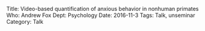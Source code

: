 Title: Video-based quantification of anxious behavior in nonhuman primates
Who: Andrew Fox
Dept: Psychology
Date: 2016-11-3
Tags: Talk, unseminar
Category: Talk
